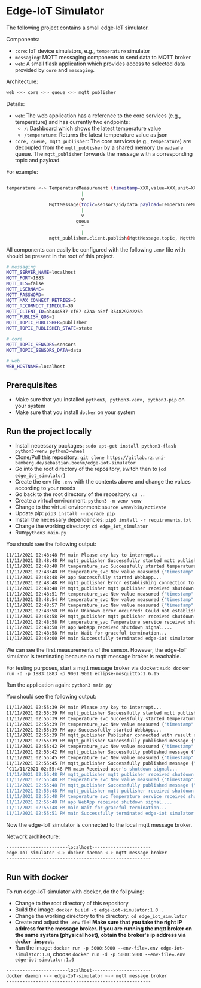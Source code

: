 # Edge-IoT Simulator

The following project contains a small edge-IoT simulator.

Components:

* `core`: IoT device simulators, e.g., `temperature` simulator
* `messaging`: MQTT messaging components to send data to MQTT broker
* `web`: A small flask application which provides access to selected data provided by `core` and `messaging`.

Architecture:

```bash
web <-> core <-> queue <-> mqtt_publisher
```

Details:

* `web`: The web application has a reference to the core services (e.g., temperature) and has currently two endpoints:
  * `/`: Dashboard which shows the latest temperature value
  * `/temperature`: Returns the latest temperature value as json
* `core, queue, mqtt_publisher`: The core services (e.g., `temperature`) are decoupled from the `mqtt_publisher` by a shared memory `threadsafe` queue. The `mqtt_publisher` forwards the message with a corresponding topic and payload.

For example:

```bash

temperature <-> TemperatureMeasurement (timestamp=XXX,value=XXX,unit=XXX)
                            |
                            v
                MqttMessage(topic=sensors/id/data payload=TemperatureMeasurement)
                            |
                            v
                          queue
                            ^
                            |
                mqtt_publisher.client.publish(MqttMessage.topic, MqttMessage.payload)
```

All components can easily be configured with the following `.env` file with should be present in the root of this project.

```bash
# messaging
MQTT_SERVER_NAME=localhost
MQTT_PORT=1883
MQTT_TLS=false
MQTT_USERNAME=
MQTT_PASSWORD=
MQTT_MAX_CONNECT_RETRIES=5
MQTT_RECONNECT_TIMEOUT=30
MQTT_CLIENT_ID=ab444537-cf67-47aa-a5ef-3548292e225b
MQTT_PUBLISH_QOS=1
MQTT_TOPIC_PUBLISHER=publisher
MQTT_TOPIC_PUBLISHER_STATE=state

# core
MQTT_TOPIC_SENSORS=sensors
MQTT_TOPIC_SENSORS_DATA=data

# web
WEB_HOSTNAME=localhost
```

## Prerequisites

* Make sure that you installed `python3, python3-venv, python3-pip` on your system
* Make sure that you install `docker` on your system

## Run the project locally

* Install necessary packages: `sudo apt-get install python3-flask python3-venv python3-wheel`
* Clone/Pull this repository: `git clone https://gitlab.rz.uni-bamberg.de/sebastian.boehm/edge-iot-simulator`
* Go into the root directory of the repository, switch then to (`cd edge_iot_simulator`)
* Create the env file `.env` with the contents above and change the values according to your needs
* Go back to the root directory of the repository: `cd ..`
* Create a virtual environment: `python3 -m venv venv`
* Change to the virtual environment: `source venv/bin/activate`
* Update pip: `pip3 install --upgrade pip`
* Install the necessary dependencies: `pip3 install -r requirements.txt`
* Change the working directory: `cd edge_iot_simulator`
* Run:`python3 main.py`

You should see the following output:

```bash
11/11/2021 02:48:48 PM main Please any key to interrupt...
11/11/2021 02:48:48 PM mqtt_publisher Successfully started mqtt publisher...
11/11/2021 02:48:48 PM temperature_svc Successfully started temperature sensor...
11/11/2021 02:48:48 PM temperature_svc New value measured {"timestamp": 1636638528.2080338, "value": 26, "unit": "celsius"}
11/11/2021 02:48:48 PM app Successfully started WebbApp...
11/11/2021 02:48:48 PM mqtt_publisher Error establishing connection to localhost:1883[Errno 111] Connection refused
11/11/2021 02:48:48 PM mqtt_publisher mqtt publisher received shutdown signal
11/11/2021 02:48:51 PM temperature_svc New value measured {"timestamp": 1636638531.2109501, "value": 20, "unit": "celsius"}
11/11/2021 02:48:54 PM temperature_svc New value measured {"timestamp": 1636638534.2141488, "value": 7, "unit": "celsius"}
11/11/2021 02:48:57 PM temperature_svc New value measured {"timestamp": 1636638537.2166193, "value": 59, "unit": "celsius"}
11/11/2021 02:48:58 PM main Unknown error occurred: Could not establish the connection to the mqtt broker
11/11/2021 02:48:58 PM mqtt_publisher mqtt publisher received shutdown signal
11/11/2021 02:48:58 PM temperature_svc Temperature service received shutdown signal...
11/11/2021 02:48:58 PM app WebApp received shutdown signal....
11/11/2021 02:48:58 PM main Wait for graceful termination...
11/11/2021 02:49:00 PM main Successfully terminated edge-iot simulator
```

We can see the first measurements of the sensor. However, the edge-IoT simulator is terminating because no mqtt message broker is reachable.

For testing purposes, start a mqtt message broker via docker: `sudo docker run -d -p 1883:1883 -p 9001:9001 eclipse-mosquitto:1.6.15`

Run the application again: `python3 main.py`

You should see the following output:

```bash
11/11/2021 02:55:39 PM main Please any key to interrupt...
11/11/2021 02:55:39 PM mqtt_publisher Successfully started mqtt publisher...
11/11/2021 02:55:39 PM temperature_svc Successfully started temperature sensor...
11/11/2021 02:55:39 PM temperature_svc New value measured {"timestamp": 1636638939.4815965, "value": 46, "unit": "celsius"}
11/11/2021 02:55:39 PM app Successfully started WebbApp...
11/11/2021 02:55:39 PM mqtt_publisher Publisher connected with result code 0
11/11/2021 02:55:39 PM mqtt_publisher Successfully published message {"timestamp": 1636638939.4815965, "value": 46, "unit": "celsius"}
11/11/2021 02:55:42 PM temperature_svc New value measured {"timestamp": 1636638942.4844544, "value": 14, "unit": "celsius"}
11/11/2021 02:55:42 PM mqtt_publisher Successfully published message {"timestamp": 1636638942.4844544, "value": 14, "unit": "celsius"}
11/11/2021 02:55:45 PM temperature_svc New value measured {"timestamp": 1636638945.4878645, "value": 36, "unit": "celsius"}
11/11/2021 02:55:45 PM mqtt_publisher Successfully published message {"timestamp": 1636638945.4878645, "value": 36, "unit": "celsius"}
^C11/11/2021 02:55:48 PM main Received user's shutdown signal...
11/11/2021 02:55:48 PM mqtt_publisher mqtt publisher received shutdown signal
11/11/2021 02:55:48 PM temperature_svc New value measured {"timestamp": 1636638948.4884603, "value": 1, "unit": "celsius"}
11/11/2021 02:55:48 PM mqtt_publisher Successfully published message {"timestamp": 1636638948.4884603, "value": 1, "unit": "celsius"}
11/11/2021 02:55:48 PM mqtt_publisher mqtt publisher received shutdown signal
11/11/2021 02:55:48 PM temperature_svc Temperature service received shutdown signal...
11/11/2021 02:55:48 PM app WebApp received shutdown signal....
11/11/2021 02:55:48 PM main Wait for graceful termination...
11/11/2021 02:55:51 PM main Successfully terminated edge-iot simulator
```

Now the edge-IoT simulator is connected to the local mqtt message broker.

Network architecture:

```bash
-----------------------localhost----------------------
edge-IoT simulator <-> docker daemon <-> mqtt message broker
------------------------------------------------------
```

## Run with docker

To run edge-IoT simulator with docker, do the follpwing:

* Change to the root directory of this repository
* Build the image: `docker build -t edge-iot-simulator:1.0 .`
* Change the working directory to the directory: `cd edge_iot_simulator`
* Create and adjust the `.env` file! **Make sure that you take the right IP address for the message broker. If you are running the mqtt broker on the same system (physical host), obtain the broker's ip address via `docker inspect`**.
* Run the image: `docker run -p 5000:5000 --env-file=.env edge-iot-simulator:1.0`, choose `docker run -d -p 5000:5000 --env-file=.env edge-iot-simulator:1.0`

```bash
-----------------------localhost----------------------
docker daemon <-> edge-IoT-simulator <-> mqtt message broker 
------------------------------------------------------
```

